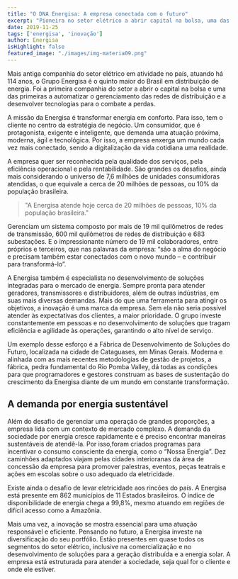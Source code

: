 ```yaml
---
title: "O DNA Energisa: A empresa conectada com o futuro"
excerpt: "Pioneira no setor elétrico a abrir capital na bolsa, uma das primeiras a automatizar o gerenciamento das redes de distribuição e a desenvolver tecnologias para o combate a perdas, Energisa tem o consumidor no centro de suas estratégias e foca na digitalização."
date: 2019-11-25
tags: ['energisa', 'inovação']
author: Energisa
isHighlight: false
featured_image: "./images/img-materia09.png"
---
```


Mais antiga companhia do setor elétrico em atividade no país, atuando há 114 anos, o Grupo Energisa é o quinto maior do Brasil em distribuição de energia. Foi a primeira companhia do setor a abrir o capital na bolsa e uma das primeiras a automatizar o gerenciamento das redes de distribuição e a desenvolver tecnologias para o combate a perdas.

A missão da Energisa é transformar energia em conforto. Para isso, tem o cliente no centro da estratégia de negócio. Um consumidor, que é protagonista, exigente e inteligente, que demanda uma atuação próxima, moderna, ágil e tecnológica. Por isso, a empresa enxerga um mundo cada vez mais conectado, sendo a digitalização da vida cotidiana uma realidade.

A empresa quer ser reconhecida pela qualidade dos serviços, pela eficiência operacional e pela rentabilidade. São grandes os desafios, ainda mais considerando o universo de 7,6 milhões de unidades consumidoras atendidas, o que equivale a cerca de 20 milhões de pessoas, ou 10% da população brasileira.

> "A Energisa atende hoje cerca de 20 milhões de pessoas, 10% da população brasileira."

Gerenciam um sistema composto por mais de 19 mil quilômetros de redes de transmissão, 600 mil quilômetros de redes de distribuição e 683 subestações. E o impressionante número de 19 mil colaboradores, entre próprios e terceiros, que nas palavras da empresa: “são a alma do negócio e precisam também estar conectados com o novo mundo – e contribuir para transformá-lo”.

A Energisa também é especialista no desenvolvimento de soluções integradas para o mercado de energia. Sempre pronta para atender geradores, transmissores e distribuidores, além de outras indústrias, em suas mais diversas demandas.
Mais do que uma ferramenta para atingir os objetivos, a inovação é uma marca da empresa. Sem ela não seria possível atender às expectativas dos clientes, a maior prioridade. O grupo investe constantemente em pessoas e no desenvolvimento de soluções que tragam eficiência e agilidade às operações, garantindo o alto nível de serviço.

Um exemplo desse esforço é a Fábrica de Desenvolvimento de Soluções do Futuro, localizada na cidade de Cataguases, em Minas Gerais. Moderna e alinhada com as mais recentes metodologias de gestão de projetos, a fábrica, pedra fundamental do Rio Pomba Valley, dá todas as condições para que programadores e gestores construam as bases de sustentação do crescimento da Energisa diante de um mundo em constante transformação.

## A demanda por energia sustentável

Além do desafio de gerenciar uma operação de grandes proporções, a empresa lida com um contexto de mercado complexo. A demanda da sociedade por energia cresce rapidamente e é preciso encontrar maneiras sustentáveis de atendê-la. Por isso,foram criados programas para incentivar o consumo consciente da energia, como o “Nossa Energia”. Dez caminhões adaptados viajam pelas cidades interioranas da área de concessão da empresa para promover palestras, eventos, peças teatrais e ações em escolas sobre o uso adequado da eletricidade.

Existe ainda o desafio de levar eletricidade aos rincões do país. A Energisa está presente em 862 municípios de 11 Estados brasileiros. O índice de disponibilidade de energia chega a 99,8%, mesmo atuando em regiões de difícil acesso como a Amazônia.

Mais uma vez, a inovação se mostra essencial para uma atuação responsável e eficiente.
Pensando no futuro, a Energisa investe na diversificação do seu portfólio. Estão presentes em quase todos os segmentos do setor elétrico, inclusive na comercialização e no desenvolvimento de soluções para a geração distribuída e a energia solar. A empresa está estruturada para atender a sociedade, seja qual for o cliente e onde ele estiver.